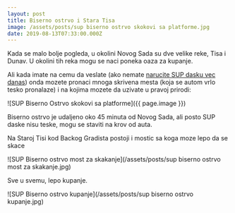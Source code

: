 ```yaml
---
layout: post
title: Biserno ostrvo i Stara Tisa
image: /assets/posts/sup biserno ostrvo skokovi sa platforme.jpg
date: 2019-08-13T07:33:00.000Z
---
```


Kada se malo bolje pogleda, u okolini Novog Sada su dve velike reke, Tisa i
Dunav. U okolini tih reka mogu se naci poneka oaza za kupanje.

Ali kada imate na cemu da veslate (ako nemate [narucite SUP dasku vec
danas](/naruci)) onda mozete pronaci mnoga skrivena mesta (koja se autom
vrlo tesko pronalaze) i na kojima mozete da uzivate u pravoj prirodi:

![SUP Biserno Ostrvo skokovi sa platforme]({{ page.image }})

Biserno ostrvo je udaljeno oko 45 minuta od Novog Sada, ali posto SUP daske nisu
teske, mogu se staviti na krov od auta.

Na Staroj Tisi kod Backog Gradista postoji i mostic sa koga moze lepo da se
skace

![SUP Biserno ostrvo most za skakanje](/assets/posts/sup biserno ostrvo most za skakanje.jpg)

Sve u svemu, lepo kupanje.

![SUP Biserno ostrvo kupanje](/assets/posts/sup biserno ostrvo kupanje.jpg)
